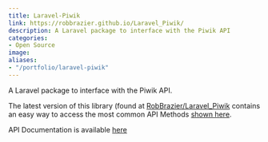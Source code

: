 ```yaml
---
title: Laravel-Piwik
link: https://robbrazier.github.io/Laravel_Piwik/
description: A Laravel package to interface with the Piwik API
categories:
- Open Source
image: 
aliases: 
- "/portfolio/laravel-piwik"
---
```

A Laravel package to interface with the Piwik API.

The latest version of this library (found at [RobBrazier/Laravel_Piwik](https://github.com/RobBrazier/Laravel_Piwik) contains an easy way to access the most common API Methods [shown here](https://demo.matomo.org/index.php?module=API&action=listAllAPI&idSite=3&period=week&date=today).

API Documentation is available [here](https://robbrazier.github.io/Laravel_Piwik/api/)